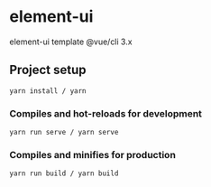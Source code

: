 # element-ui
element-ui template @vue/cli 3.x  

## Project setup
```
yarn install / yarn
```

### Compiles and hot-reloads for development
```
yarn run serve / yarn serve
```

### Compiles and minifies for production
```
yarn run build / yarn build
```
